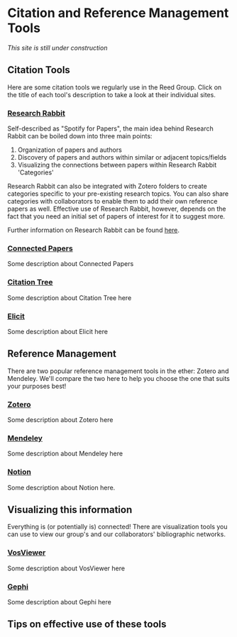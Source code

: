 # Citation and Reference Management Tools
*This site is still under construction*

## Citation Tools
Here are some citation tools we regularly use in the Reed Group. Click on the title of each tool's description to take a look at their individual sites.

### [Research Rabbit](https://researchrabbitapp.com/)
Self-described as "Spotify for Papers", the main idea behind Research Rabbit can be boiled down into three main points:
1. Organization of papers and authors
2. Discovery of papers and authors within similar or adjacent topics/fields
3. Visualizing the connections between papers within Research Rabbit 'Categories'

Research Rabbit can also be integrated with Zotero folders to create categories specific to your pre-existing research topics. You can also share categories with collaborators to enable them to add their own reference papers as well. Effective use of Research Rabbit, however, depends on the fact that you need an initial set of papers of interest for it to suggest more. 

Further information on Research Rabbit can be found [here](https://researchrabbit.notion.site/Welcome-to-the-FAQ-c33b4a61e453431482015e27e8af40d5#d15aebe6726647e086cdc935f2067bf5).

### [Connected Papers](https://www.connectedpapers.com/)
Some description about Connected Papers

### [Citation Tree](https://www.citationtree.org/)
Some description about Citation Tree here

### [Elicit](https://elicit.org/)
Some description about Elicit here


## Reference Management 
There are two popular reference management tools in the ether: Zotero and Mendeley. We'll compare the two here to help you choose the one that suits your purposes best!

### [Zotero](https://www.zotero.org/)
Some description about Zotero here

### [Mendeley](https://www.mendeley.com/)
Some description about Mendeley here

### [Notion](https://www.notion.so/)
Some description about Notion here. 

## Visualizing this information
Everything is (or potentially is) connected! There are visualization tools you can use to view our group's and our collaborators' bibliographic networks.

### [VosViewer](https://www.vosviewer.com/)
Some description about VosViewer here

### [Gephi](https://gephi.org/)
Some description about Gephi here

## Tips on effective use of these tools